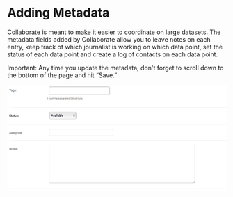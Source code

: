 # Adding Metadata

Collaborate is meant to make it easier to coordinate on large datasets. The metadata fields added by Collaborate allow you to leave notes on each entry, keep track of which journalist is working on which data point, set the status of each data point and create a log of contacts on each data point.

Important: Any time you update the metadata, don't forget to scroll down to the bottom of the page and hit “Save.”

![](../../.gitbook/assets/screen-shot-2019-09-09-at-9.38.27-am.png)

